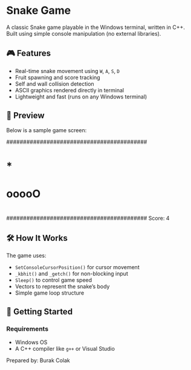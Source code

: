 # Snake Game

A classic Snake game playable in the Windows terminal, written in C++. Built using simple console manipulation (no external libraries).

## 🎮 Features

- Real-time snake movement using `W`, `A`, `S`, `D`
- Fruit spawning and score tracking
- Self and wall collision detection
- ASCII graphics rendered directly in terminal
- Lightweight and fast (runs on any Windows terminal)

## 📸 Preview
Below is a sample game screen:

##########################################
#                           *            #
#                                        #
#     ooooO                              #
#                                        #
#                                        #
##########################################
Score: 4


## 🛠️ How It Works

The game uses:

- `SetConsoleCursorPosition()` for cursor movement
- `_kbhit()` and `_getch()` for non-blocking input
- `Sleep()` to control game speed
- Vectors to represent the snake’s body
- Simple game loop structure

## 🚀 Getting Started

### Requirements

- Windows OS
- A C++ compiler like `g++` or Visual Studio

Prepared by:
Burak Colak